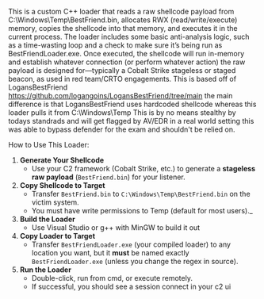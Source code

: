 This is a custom C++ loader that reads a raw shellcode payload from C:\Windows\Temp\BestFriend.bin, allocates RWX (read/write/execute) memory, copies the shellcode into that memory, and executes it in the current process.
The loader includes some basic anti-analysis logic, such as a time-wasting loop and a check to make sure it’s being run as BestFriendLoader.exe.
Once executed, the shellcode will run in-memory and establish whatever connection (or perform whatever action) the raw payload is designed for—typically a Cobalt Strike stageless or staged beacon, as used in red team/CRTO engagements.
This is based off of LogansBestFriend https://github.com/logangoins/LogansBestFriend/tree/main the main difference is that LogansBestFriend uses hardcoded shellcode whereas this loader pulls it from C:\Windows\Temp
This is by no means stealthy by todays standrads and will get flagged by AV/EDR in a real world setting this was able to bypass defender for the exam and shouldn't be relied on.

How to Use This Loader:

1. **Generate Your Shellcode**
    - Use your C2 framework (Cobalt Strike, etc.) to generate a **stageless raw payload** (`BestFriend.bin`) for your listener.
2. **Copy Shellcode to Target**
    - Transfer `BestFriend.bin` to `C:\Windows\Temp\BestFriend.bin` on the victim system.
    - You must have write permissions to Temp (default for most users)._
3. **Build the Loader**
    - Use Visual Studio or g++ with MinGW to build it out
4. **Copy Loader to Target**
    - Transfer `BestFriendLoader.exe` (your compiled loader) to any location you want, but it **must** be named exactly `BestFriendLoader.exe` (unless you change the regex in source).
5. **Run the Loader**
    - Double-click, run from cmd, or execute remotely.
    - If successful, you should see a session connect in your c2 ui
